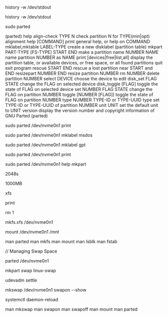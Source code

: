 history -w /dev/stdout

history -w /dev/stdout

sudo parted

(parted) help
  align-check TYPE N                       check partition N for TYPE(min|opt) alignment
  help [COMMAND]                           print general help, or help on COMMAND
  mklabel,mktable LABEL-TYPE               create a new disklabel (partition table)
  mkpart PART-TYPE [FS-TYPE] START END     make a partition
  name NUMBER NAME                         name partition NUMBER as NAME
  print [devices|free|list,all]            display the partition table, or available devices, or
        free space, or all found partitions
  quit                                     exit program
  rescue START END                         rescue a lost partition near START and END
  resizepart NUMBER END                    resize partition NUMBER
  rm NUMBER                                delete partition NUMBER
  select DEVICE                            choose the device to edit
  disk_set FLAG STATE                      change the FLAG on selected device
  disk_toggle [FLAG]                       toggle the state of FLAG on selected device
  set NUMBER FLAG STATE                    change the FLAG on partition NUMBER
  toggle [NUMBER [FLAG]]                   toggle the state of FLAG on partition NUMBER
  type NUMBER TYPE-ID or TYPE-UUID         type set TYPE-ID or TYPE-UUID of partition NUMBER
  unit UNIT                                set the default unit to UNIT
  version                                  display the version number and copyright information of
        GNU Parted
(parted)


sudo parted /dev/nvme0n1 print

sudo parted /dev/nvme0n1 mklabel msdos

sudo parted /dev/nvme0n1 mklabel gpt


sudo parted /dev/nvme0n1 print


sudo parted /dev/nvme0n1 help mkpart

2048s

1000MB

xfs


print 


rm 1

mkfs.xfs /dev/nvme0n1

mount /dev/nvme0n1 /mnt

man parted 
man mkfs
man mount
man lsblk
man fstab


// Managing Swap Space

parted /dev/nvme0n1

mkpart 
swap
linux-swap

udevadm settle

mkswap /dev/nvme0n1
swapon --show


systemctl daemon-reload


man mkswap
man swapon
man swapoff
man mount
man parted

